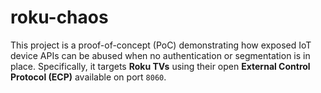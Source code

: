 # roku-chaos
This project is a proof-of-concept (PoC) demonstrating how exposed IoT device APIs can be abused when no authentication or segmentation is in place. Specifically, it targets **Roku TVs** using their open **External Control Protocol (ECP)** available on port `8060`.
